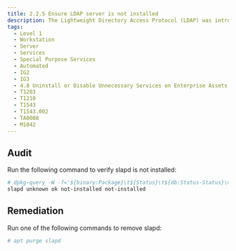 ```yaml
---
title: 2.2.5 Ensure LDAP server is not installed
description: The Lightweight Directory Access Protocol (LDAP) was introduced as a replacement for NIS/YP. It is a service that provides a method for looking up information from a central database.
tags:
  - Level 1
  - Workstation
  - Server
  - Services
  - Special Purpose Services
  - Automated
  - IG2
  - IG3
  - 4.8 Uninstall or Disable Unnecessary Services on Enterprise Assets and Software
  - T1203
  - T1210
  - T1543
  - T1543.002
  - TA0008
  - M1042
---
```


## Audit
Run the following command to verify slapd is not installed:
```bash
# dpkg-query -W -f='${binary:Package}\t${Status}\t${db:Status-Status}\n' slapd
slapd unknown ok not-installed not-installed
```

## Remediation
Run one of the following commands to remove slapd:
```bash
# apt purge slapd
```
